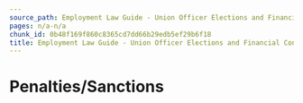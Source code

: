 ```yaml
---
source_path: Employment Law Guide - Union Officer Elections and Financial Controls.md
pages: n/a-n/a
chunk_id: 0b48f169f860c8365cd7dd66b29edb5ef29b6f18
title: Employment Law Guide - Union Officer Elections and Financial Controls
---
```

# Penalties/Sanctions
